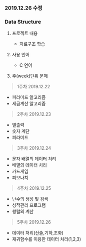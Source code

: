 ### 2019.12.26 수정

### Data Structure

1. 프로젝트 내용
    
    - 자료구조 학습 

2. 사용 언어

    - C 언어

3. 주(week)단위 문제

> 1주차 2019.12.22
- 피라미드 알고리즘
- 세금계산 알고리즘

> 2주차 2019.12.23
- 별출력
- 숫자 계단
- 피라미드

> 3주차 2019.12.24
- 문자 배열의 데이터 처리
- 배열의 데이터 처리
- 카드게임
- 피보나치

> 4주차 2019.12.25
- 난수의 생성 및 검색
- 성적관리 프로그램
- 행렬의 계산

> 5주차 2019.12.26
- 데이터 처리(산술,기하,조화)
- 재귀함수를 이용한 데이터 처리(1,2,3)
